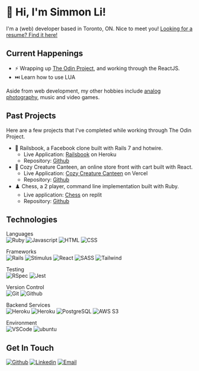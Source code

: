 # &#128075; Hi, I'm Simmon Li!

I'm a (web) developer based in Toronto, ON. Nice to meet you! [Looking for a resume? Find it here!](https://crespire.net/resume)

## Current Happenings
* &#9889; Wrapping up [The Odin Project](https://theodinproject.com), and working through the ReactJS.
* &#9197;&#65039; Learn how to use LUA

Aside from web development, my other hobbies include [analog photography](https://simmon.li), music and video games.

## Past Projects
Here are a few projects that I've completed while working through The Odin Project.
* &#128216; Railsbook, a Facebook clone built with Rails 7 and hotwire.
  * Live Application: [Railsbook](https://railsbook.crespire.dev) on Heroku
  * Repository: [Github](https://github.com/crespire/rails_railsbook)
* &#128054; Cozy Creature Canteen, an online store front with cart built with React.
  * Live Application: [Cozy Creature Canteen](https://cozy-creature-canteen.vercel.app/) on Vercel
  * Repository: [Github](https://github.com/crespire/js-shopping-cart)
* &#9823;&#65039; Chess, a 2 player, command line implementation built with Ruby.
  * Live application: [Chess](https://replit.com/@crespire/rubychess?lite=1&outputonly=1#README.md) on replit
  * Repository: [Github](https://github.com/crespire/ruby_chess)

## Technologies
Languages  
![Ruby](https://img.shields.io/badge/-Ruby-000?style=for-the-badge&logo=ruby&logoColor=CC342D) ![Javascript](https://img.shields.io/badge/-Javascript-000?style=for-the-badge&logo=javascript) ![HTML](https://img.shields.io/badge/-HTML-000?style=for-the-badge&logo=html5) ![CSS](https://img.shields.io/badge/-CSS-000?style=for-the-badge&logo=css3&logoColor=1572B6)

Frameworks  
![Rails](https://img.shields.io/badge/-Rails-000?style=for-the-badge&logo=ruby-on-rails&logoColor=CC0000) ![Stimulus](https://img.shields.io/badge/-Stimulus-000?style=for-the-badge&logo=stimulus)  ![React](https://img.shields.io/badge/-React-000?style=for-the-badge&logo=react) ![SASS](https://img.shields.io/badge/-SASS-000?style=for-the-badge&logo=sass) ![Tailwind](https://img.shields.io/badge/-Tailwind-000?style=for-the-badge&logo=tailwind-css)

Testing  
![RSpec](https://img.shields.io/badge/-RSpec-000?style=for-the-badge&logo=rpsec) ![Jest](https://img.shields.io/badge/-Jest-000?style=for-the-badge&logo=jest&logoColor=C21325)

Version Control  
![Git](https://img.shields.io/badge/-Git-000?style=for-the-badge&logo=git) ![Github](https://img.shields.io/badge/-Github-000?style=for-the-badge&logo=github)

Backend Services  
![Heroku](https://img.shields.io/badge/-Heroku-000?style=for-the-badge&logo=heroku&logoColor=430098) ![Heroku](https://img.shields.io/badge/-Vercel-000?style=for-the-badge&logo=vercel) ![PostgreSQL](https://img.shields.io/badge/-PostgreSQL-000?style=for-the-badge&logo=postgresql) ![AWS S3](https://img.shields.io/badge/-AWS_S3-000?style=for-the-badge&logo=amazon-s3)

Environment  
![VSCode](https://img.shields.io/badge/-VSCode-000?style=for-the-badge&logo=visualstudiocode&logoColor=007ACC) ![ubuntu](https://img.shields.io/badge/-Ubuntu-000?style=for-the-badge&logo=ubuntu)

## Get In Touch
[![Github](https://img.shields.io/badge/-Simmon_Li-000?style=for-the-badge&logo=github&logoColor=azure&color=181717)](https://github.com/crespire) [![Linkedin](https://img.shields.io/badge/-Simmon_Li-000?style=for-the-badge&logo=linkedin&logoColor=azure&color=0A66C2)](https://www.linkedin.com/in/simmonli/) [![Email](https://img.shields.io/badge/-Simmon_Li-000?style=for-the-badge&logo=gmail&logoColor=azure&color=EA4335)](mailto:hello@crespire.dev)
